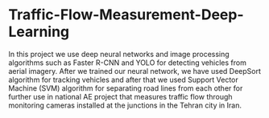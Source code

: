 # Traffic-Flow-Measurement-Deep-Learning
In this project we use deep neural networks and image processing algorithms such as Faster R-CNN and YOLO for detecting vehicles from aerial imagery. After we trained our neural network, we have used DeepSort algorithm for tracking vehicles and after that we used Support Vector Machine (SVM) algorithm for separating road lines from each other for further use in national AE project that measures traffic flow through monitoring cameras installed at the junctions in the Tehran city in Iran.
